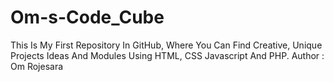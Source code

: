 # Om-s-Code_Cube
This Is My First Repository In GitHub, Where You Can Find Creative, Unique Projects Ideas And Modules Using HTML, CSS Javascript And PHP.
Author : Om Rojesara  

